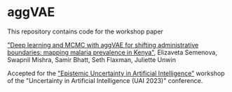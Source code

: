# aggVAE

This repository contains code for the workshop paper 

["Deep learning and MCMC with aggVAE for shifting administrative boundaries: mapping malaria prevalence in Kenya"](https://arxiv.org/abs/2305.19779), Elizaveta Semenova, Swapnil Mishra, Samir Bhatt, Seth Flaxman, Juliette Unwin

Accepted for the ["Epistemic Uncertainty in Artificial Intelligence"](https://sites.google.com/view/epi-workshop-uai-2023/home) workshop of the "Uncertainty in Artificial Intelligence (UAI 2023)" conference. 

